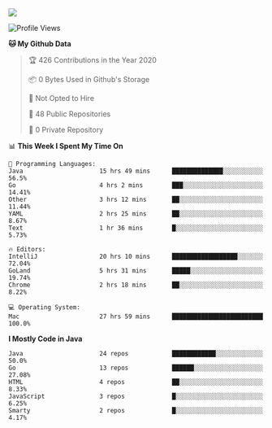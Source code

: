 
<a href="https://github.com/helloworlde">
  <img align="" src="https://github-readme-stats.vercel.app/api?username=helloworlde&show_icons=true&count_private=true" />
</a>

<!--START_SECTION:waka-->
![Profile Views](http://img.shields.io/badge/Profile%20Views-34-blue)

**🐱 My Github Data** 

> 🏆 426 Contributions in the Year 2020
 > 
> 📦 0 Bytes Used in Github's Storage 
 > 
> 🚫 Not Opted to Hire
 > 
> 📜 48 Public Repositories
 > 
> 🔑 0 Private Repository 
 > 
📊 **This Week I Spent My Time On** 

```text
💬 Programming Languages: 
Java                     15 hrs 49 mins      ██████████████░░░░░░░░░░░   56.5% 
Go                       4 hrs 2 mins        ███░░░░░░░░░░░░░░░░░░░░░░   14.41% 
Other                    3 hrs 12 mins       ██░░░░░░░░░░░░░░░░░░░░░░░   11.44% 
YAML                     2 hrs 25 mins       ██░░░░░░░░░░░░░░░░░░░░░░░   8.67% 
Text                     1 hr 36 mins        █░░░░░░░░░░░░░░░░░░░░░░░░   5.73%

🔥 Editors: 
IntelliJ                 20 hrs 10 mins      ██████████████████░░░░░░░   72.04% 
GoLand                   5 hrs 31 mins       █████░░░░░░░░░░░░░░░░░░░░   19.74% 
Chrome                   2 hrs 18 mins       ██░░░░░░░░░░░░░░░░░░░░░░░   8.22%

💻 Operating System: 
Mac                      27 hrs 59 mins      █████████████████████████   100.0%

```

**I Mostly Code in Java** 

```text
Java                     24 repos            ████████████░░░░░░░░░░░░░   50.0% 
Go                       13 repos            ██████░░░░░░░░░░░░░░░░░░░   27.08% 
HTML                     4 repos             ██░░░░░░░░░░░░░░░░░░░░░░░   8.33% 
JavaScript               3 repos             █░░░░░░░░░░░░░░░░░░░░░░░░   6.25% 
Smarty                   2 repos             █░░░░░░░░░░░░░░░░░░░░░░░░   4.17%

```



<!--END_SECTION:waka-->
